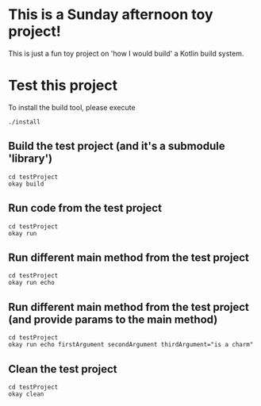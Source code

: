 # This is a Sunday afternoon toy project!

This is just a fun toy project on 'how I would build' a Kotlin build system.

# Test this project

To install the build tool, please execute

```shell
./install
```

## Build the test project (and it's a submodule 'library')

```shell
cd testProject
okay build
```

## Run code from the test project

```shell
cd testProject
okay run
```

## Run different main method from the test project

```shell
cd testProject
okay run echo
```

## Run different main method from the test project (and provide params to the main method)

```shell
cd testProject
okay run echo firstArgument secondArgument thirdArgument="is a charm"
```

## Clean the test project

```shell
cd testProject
okay clean
```